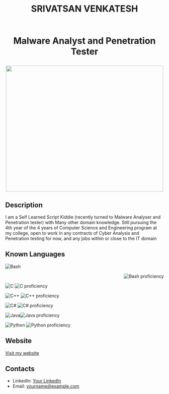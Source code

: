 # <p align="center"><span>SRIVATSAN VENKATESH</span> <br><br><br> <span>Malware Analyst and Penetration Tester</span></p>


<p align="center">
<img src="https://github.com/T-cube2512/T-cube2512/blob/main/sku11.gif" width="500px" height="400px" />
</p>

## Description
<p>I am a Self Learned Script Kiddie (recently turned to Malware Analyser and Penetration tester) with Many other domain knowledge. Still pursuing the 4th year of the 4 years of Computer Science and Engineering program at my college, open to work in any contracts of Cyber Analysis and Penetration testing for now, and any jobs within or close to the IT domain</p>

## Known Languages
<p align="center">
  <p align="left">
  <img src="https://img.shields.io/badge/Bash-4EAA25?style=for-the-badge&logo=gnu-bash&logoColor=white" alt="Bash" />
  </p>
  <p align="right">
  <img src="https://img.shields.io/static/v1?label=&message=80%25&color=brightgreen&style=flat&logo=" alt="Bash proficiency" />
  </p>
</p>
<p align="left">
  <img src="https://img.shields.io/badge/C-A8B9CC?style=for-the-badge&logo=c&logoColor=white" alt="C" /> <img src="https://img.shields.io/static/v1?label=&message=70%25&color=brightgreen&style=flat&logo=" alt="C proficiency" />
</p>
<p align="left">
  <img src="https://img.shields.io/badge/C++-00599C?style=for-the-badge&logo=c%2B%2B&logoColor=white" alt="C++" /> <img src="https://img.shields.io/static/v1?label=&message=75%25&color=brightgreen&style=flat&logo=" alt="C++ proficiency" />
</p>
<p align="left">
  <img src="https://img.shields.io/badge/C%23-239120?style=for-the-badge&logo=c-sharp&logoColor=white" alt="C#" /> <img src="https://img.shields.io/static/v1?label=&message=65%25&color=brightgreen&style=flat&logo=" alt="C# proficiency" />
</p>
<p align="left">
  <img src="https://img.shields.io/badge/Java-007396?style=for-the-badge&logo=java&logoColor=white" alt="Java" /><img src="https://img.shields.io/static/v1?label=&message=70%25&color=brightgreen&style=flat&logo=" alt="Java proficiency" />
</p>
<p align="left">
  <img src="https://img.shields.io/badge/Python-3776AB?style=for-the-badge&logo=python&logoColor=white" alt="Python" /> <img src="https://img.shields.io/static/v1?label=&message=85%25&color=brightgreen&style=flat&logo=" alt="Python proficiency" />
</p>

## Website
[Visit my website](http://www.dummywebsite.com)

## Contacts
- LinkedIn: [Your LinkedIn](https://www.linkedin.com/in/yourprofile)
- Email: yourname@example.com